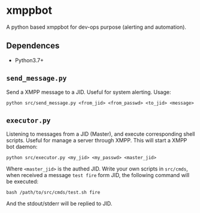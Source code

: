 # xmppbot
A python based xmppbot for dev-ops purpose (alerting and automation).

## Dependences
- Python3.7+

## `send_message.py`
Send a XMPP message to a JID. Useful for system alerting. Usage:

```
python src/send_message.py <from_jid> <from_passwd> <to_jid> <message>
```


## `executor.py`
Listening to messages from a JID (Master), and execute corresponding shell scripts. 
Useful for manage a server through XMPP. This will start a XMPP bot daemon:

```
python src/executor.py <my_jid> <my_passwd> <master_jid>
```

Where `<master_jid>` is the authed JID. Write your own scripts in `src/cmds`, 
when received a message `test fire` form JID, the following command will be executed:

```
bash /path/to/src/cmds/test.sh fire
```

And the stdout/stderr will be replied to JID.
